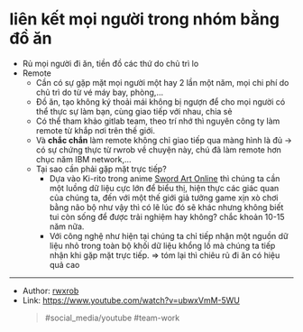 # liên kết mọi người trong nhóm bằng đồ ăn

- Rủ mọi người đi ăn, tiền đồ các thứ do chủ trì lo
- Remote
  - Cần có sự gặp mặt mọi người một hay 2 lần một năm, mọi chi phí do chủ trì do từ vé máy bay, phòng,...
  - Đồ ăn, tạo không ký thoải mái không bị ngượn để cho mọi người có thể thực sự làm bạn, cùng giao tiếp với nhau, chia sẻ
  - Có thể tham khảo gitlab team, theo trí nhớ thì nguyên công ty làm remote từ khắp nơi trên thế giới.
  - Và **chắc chắn** làm remote không chỉ giao tiếp qua màng hình là đủ → có sự chứng thực từ rwrob về chuyện này, chú đã làm remote hơn chục năm IBM network,...
  - Tại sao cần phải gặp mặt trực tiếp?
    - Dựa vào Ki-rito trong anime [Sword Art Online](Sword%20Art%20Online.md) thì chúng ta cần một luồng dữ liệu cực lớn để biểu thị, hiện thực các giác quan của chúng ta, đến với một thế giới giả tưởng game xịn xò chơi bằng não bộ như vậy thì có lẽ lúc đó sẽ khác nhưng không biết tui còn sống để được trải nghiệm hay không? chắc khoản 10-15 năm nữa.
    - Với công nghệ như hiện tại chúng ta chỉ tiếp nhận một nguồn dữ liệu nhỏ trong toàn bộ khối dữ liệu khổng lồ mà chúng ta tiếp nhận khi gặp mặt trực tiếp.
      ⇒ tóm lại thì chiêu rủ đi ăn có hiệu quả cao

---

- Author: [rwxrob](rwxrob.md)
- Link: <https://www.youtube.com/watch?v=ubwxVmM-5WU>
  > #social_media/youtube #team-work
